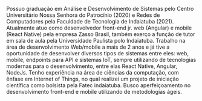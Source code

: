 Possuo graduação em Análise e Desenvolvimento de Sistemas pelo Centro Universitário Nossa Senhora do Patrocínio (2020) e Redes de Computadores pela Faculdade de Tecnologia de Indaiatuba (2021). Atualmente atuo como desenvolvedor front-end jr. web (Angular) e mobile (React Native) pela empresa Zasso Brasil, também exerço a função de tutor em sala de aula pela Universidade Paulista polo Indaiatuba. 
Trabalho na área de desenvolvimento Web/mobile a mais de 2 anos e já tive a oportunidade de desenvolver diversos tipos de sistemas entre eles: web, mobile, endpoints para API e sistemas IoT, sempre utilizando de tecnologias modernas para o desenvolvimento, entre elas React Native, Angular, NodeJs.
Tenho experiência na área de ciências da computação, com ênfase em Internet of Things, no qual realizei um projeto de iniciação científica como bolsista pela Fatec indaiatuba.
Busco aperfeiçoamento no desenvolvimento front-end e mobile utilizando de metodologias ágeis.

